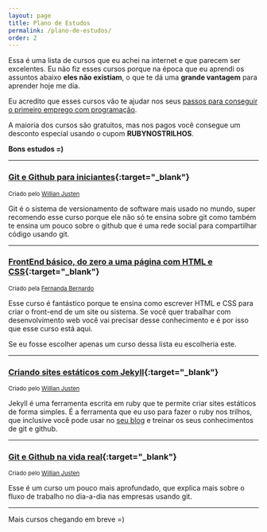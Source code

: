 ```yaml
---
layout: page
title: Plano de Estudos
permalink: /plano-de-estudos/
order: 2
---
```


Essa é uma lista de cursos que eu achei na internet e que parecem ser excelentes. Eu não fiz esses cursos porque na época que eu aprendi os assuntos abaixo <b>eles não existiam</b>, o que te dá uma <b>grande vantagem</b> para aprender hoje me dia.

Eu acredito que esses cursos vão te ajudar nos seus <a href="{{ site.url }}/2018/03/07/7-passos-para-conseguir-um-emprego-com-programacao.html">passos para conseguir o primeiro emprego com programação</a>.

A maioria dos cursos são gratuitos, mas nos pagos você consegue um desconto especial usando o cupom **RUBYNOSTRILHOS**.

**Bons estudos =)**

<hr>

### [Git e Github para iniciantes](https://www.udemy.com/git-e-github-para-iniciantes/){:target="_blank"}

<small>Criado pelo <a href="https://twitter.com/Willian_justen" target="_blank">Willian Justen</a></small>

Git é o sistema de versionamento de software mais usado no mundo, super recomendo esse curso porque ele não só te ensina sobre git como também te ensina um pouco sobre o github que é uma rede social para compartilhar código usando git. 

<hr>

### [FrontEnd básico, do zero a uma página com HTML e CSS](https://www.udemy.com/frontend-basico-do-zero-a-uma-pagina-com-html-e-css/?couponCode=RUBYNOSTRILHOS){:target="_blank"}

<small>Criado pela <a href="https://twitter.com/Feh_Bernardo" target="_blank">Fernanda Bernardo</a></small>


Esse curso é fantástico porque te ensina como escrever HTML e CSS para criar o front-end de um site ou sistema. Se você quer trabalhar com desenvolvimento web você vai precisar desse conhecimento e é por isso que esse curso está aqui.

Se eu fosse escolher apenas um curso dessa lista eu escolheria este.

<hr>

### [Criando sites estáticos com Jekyll](https://www.udemy.com/criando-sites-estaticos-com-jekyll/){:target="_blank"}

<small>Criado pelo <a href="https://twitter.com/Willian_justen" target="_blank">Willian Justen</a></small>

Jekyll é uma ferramenta escrita em ruby que te permite criar sites estáticos de forma simples. É a ferramenta que eu uso para fazer o ruby nos trilhos, que inclusive você pode usar no <a href="{{ site.url }}/2018/03/07/7-passos-para-conseguir-um-emprego-com-programacao.html">seu blog</a> e treinar os seus conhecimentos de git e github.

<hr>

### [Git e Github na vida real](https://www.udemy.com/git-e-github-na-vida-real/?couponCode=RUBYNOSTRILHOS){:target="_blank"}

<small>Criado pelo <a href="https://twitter.com/Willian_justen" target="_blank">Willian Justen</a></small>

Esse é um curso um pouco mais aprofundado, que explica mais sobre o fluxo de trabalho no dia-a-dia nas empresas usando git.

<hr>

Mais cursos chegando em breve =)
